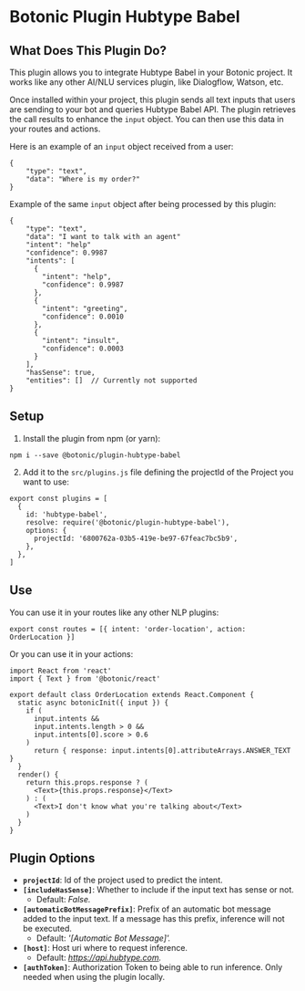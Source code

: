 # Botonic Plugin Hubtype Babel

## What Does This Plugin Do?

This plugin allows you to integrate Hubtype Babel in your Botonic project. It works like any other AI/NLU services plugin, like Dialogflow, Watson, etc.

Once installed within your project, this plugin sends all text inputs that users are sending to your bot and queries Hubtype Babel API.
The plugin retrieves the call results to enhance the `input` object. You can then use this data in your routes and actions.

Here is an example of an `input` object received from a user:

```
{
    "type": "text",
    "data": "Where is my order?"
}
```

Example of the same `input` object after being processed by this plugin:

```
{
    "type": "text",
    "data": "I want to talk with an agent"
    "intent": "help"
    "confidence": 0.9987
    "intents": [
      {
        "intent": "help",
        "confidence": 0.9987
      },
      {
        "intent": "greeting",
        "confidence": 0.0010
      },
      {
        "intent": "insult",
        "confidence": 0.0003
      }
    ],
    "hasSense": true,
    "entities": []  // Currently not supported
}
```

## Setup

1. Install the plugin from npm (or yarn):

```
npm i --save @botonic/plugin-hubtype-babel
```

2. Add it to the `src/plugins.js` file defining the projectId of the Project you want to use:

```
export const plugins = [
  {
    id: 'hubtype-babel',
    resolve: require('@botonic/plugin-hubtype-babel'),
    options: {
      projectId: '6800762a-03b5-419e-be97-67feac7bc5b9',
    },
  },
]
```

## Use

You can use it in your routes like any other NLP plugins:

```
export const routes = [{ intent: 'order-location', action: OrderLocation }]
```

Or you can use it in your actions:

```
import React from 'react'
import { Text } from '@botonic/react'

export default class OrderLocation extends React.Component {
  static async botonicInit({ input }) {
    if (
      input.intents &&
      input.intents.length > 0 &&
      input.intents[0].score > 0.6
    )
      return { response: input.intents[0].attributeArrays.ANSWER_TEXT }
  }
  render() {
    return this.props.response ? (
      <Text>{this.props.response}</Text>
    ) : (
      <Text>I don't know what you're talking about</Text>
    )
  }
}

```

## Plugin Options


- **`projectId`**: Id of the project used to predict the intent.
- **`[includeHasSense]`**: Whether to include if the input text has sense or not.
  - Default: *False.*
- **`[automaticBotMessagePrefix]`**: Prefix of an automatic bot message added to the input text. If a message has this prefix, inference will not be executed. 
  - Default: *'[Automatic Bot Message]'.*
- **`[host]`**: Host uri where to request inference. 
  - Default: *https://api.hubtype.com.*
- **`[authToken]`**: Authorization Token to being able to run inference. Only needed when using the plugin locally.
